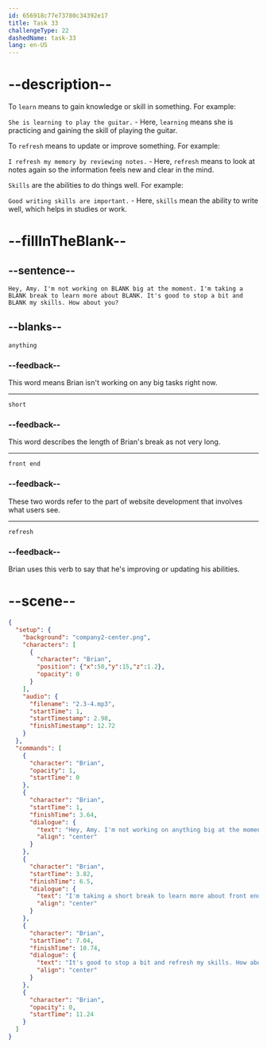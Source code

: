 ```yaml
---
id: 656918c77e73780c34392e17
title: Task 33
challengeType: 22
dashedName: task-33
lang: en-US
---
```


<!-- (Audio) Brian: Hey, Amy. I'm not working on anything big at the moment. I'm taking a short break to learn more about front end. It's good to stop a bit and refresh my skills. How about you? -->

# --description--

To `learn` means to gain knowledge or skill in something. For example:

`She is learning to play the guitar.` - Here, `learning` means she is practicing and gaining the skill of playing the guitar.

To `refresh` means to update or improve something. For example:

`I refresh my memory by reviewing notes.` - Here, `refresh` means to look at notes again so the information feels new and clear in the mind.

`Skills` are the abilities to do things well. For example:

`Good writing skills are important.` - Here, `skills` mean the ability to write well, which helps in studies or work.

# --fillInTheBlank--

## --sentence--

`Hey, Amy. I'm not working on BLANK big at the moment. I'm taking a BLANK break to learn more about BLANK. It's good to stop a bit and BLANK my skills. How about you?`

## --blanks--

`anything`

### --feedback--

This word means Brian isn't working on any big tasks right now.

---

`short`

### --feedback--

This word describes the length of Brian's break as not very long.

---

`front end`

### --feedback--

These two words refer to the part of website development that involves what users see.

---

`refresh`

### --feedback--

Brian uses this verb to say that he's improving or updating his abilities.

# --scene--

```json
{
  "setup": {
    "background": "company2-center.png",
    "characters": [
      {
        "character": "Brian",
        "position": {"x":50,"y":15,"z":1.2},
        "opacity": 0
      }
    ],
    "audio": {
      "filename": "2.3-4.mp3",
      "startTime": 1,
      "startTimestamp": 2.98,
      "finishTimestamp": 12.72
    }
  },
  "commands": [
    {
      "character": "Brian",
      "opacity": 1,
      "startTime": 0
    },
    {
      "character": "Brian",
      "startTime": 1,
      "finishTime": 3.64,
      "dialogue": {
        "text": "Hey, Amy. I'm not working on anything big at the moment.",
        "align": "center"
      }
    },
    {
      "character": "Brian",
      "startTime": 3.82,
      "finishTime": 6.5,
      "dialogue": {
        "text": "I'm taking a short break to learn more about front end.",
        "align": "center"
      }
    },
    {
      "character": "Brian",
      "startTime": 7.04,
      "finishTime": 10.74,
      "dialogue": {
        "text": "It's good to stop a bit and refresh my skills. How about you?",
        "align": "center"
      }
    },
    {
      "character": "Brian",
      "opacity": 0,
      "startTime": 11.24
    }
  ]
}
```
